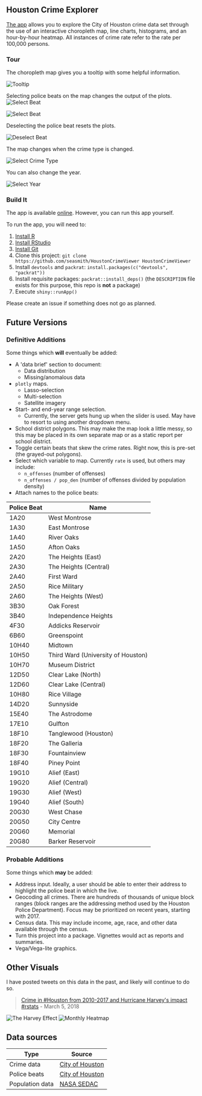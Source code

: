Houston Crime Explorer
----------------------

[The app](https://seasmith.shinyapp.io/HoustonCrimeViewer) allows you to explore the City of Houston crime data set through the use of an interactive choropleth map, line charts, histograms, and an hour-by-hour heatmap. All instances of crime rate refer to the rate per 100,000 persons.

### Tour

The choropleth map gives you a tooltip with some helpful information.

![Tooltip](imgs/tooltip.gif)

Selecting police beats on the map changes the output of the plots. ![Select Beat](imgs/beat_selection.gif)

![Select Beat](imgs/beat_selection_2.gif)

Deselecting the police beat resets the plots.

![Deselect Beat](imgs/beat_deselection.gif)

The map changes when the crime type is changed.

![Select Crime Type](imgs/type_selection.gif)

You can also change the year.

![Select Year](imgs/year_selection.gif)

### Build It

The app is available [online](https://seasmith.shinyapp.io/HoustonCrimeViewer). However, you can run this app yourself.

To run the app, you will need to:

1.  [Install R](https://cran.r-project.org/)
2.  [Install RStudio](https://www.rstudio.com/products/rstudio/download/#download)
3.  [Install Git](https://git-scm.com/downloads)
4.  Clone this project: `git clone https://github.com/seasmith/HoustonCrimeViewer HoustonCrimeViewer`
5.  Install `devtools` and `packrat`: `install.packages(c("devtools", "packrat"))`
6.  Install requisite packages: `packrat::install_deps()` (the `DESCRIPTION` file exists for this purpose, this repo is **not** a package)
7.  Execute `shiny::runApp()`

Please create an issue if something does not go as planned.

Future Versions
---------------

### Definitive Additions

Some things which **will** eventually be added:

-   A 'data brief' section to document:
    -   Data distribution
    -   Missing/anomalous data
-   `plotly` maps.
    -   Lasso-selection
    -   Multi-selection
    -   Satellite imagery
-   Start- and end-year range selection.
    -   Currently, the server gets hung up when the slider is used. May have to resort to using another dropdown menu.
-   School district polygons. This may make the map look a little messy, so this may be placed in its own separate map or as a static report per school district.
-   Toggle certain beats that skew the crime rates. Right now, this is pre-set (the grayed-out polygons).
-   Select which variable to map. Currently `rate` is used, but others may include:
    -   `n_offenses` (number of offenses)
    -   `n_offenses / pop_den` (number of offenses divided by population density)
-   Attach names to the police beats:

| Police Beat | Name                               |
|-------------|------------------------------------|
| 1A20        | West Montrose                      |
| 1A30        | East Montrose                      |
| 1A40        | River Oaks                         |
| 1A50        | Afton Oaks                         |
| 2A20        | The Heights (East)                 |
| 2A30        | The Heights (Central)              |
| 2A40        | First Ward                         |
| 2A50        | Rice Military                      |
| 2A60        | The Heights (West)                 |
| 3B30        | Oak Forest                         |
| 3B40        | Independence Heights               |
| 4F30        | Addicks Reservoir                  |
| 6B60        | Greenspoint                        |
| 10H40       | Midtown                            |
| 10H50       | Third Ward (University of Houston) |
| 10H70       | Museum District                    |
| 12D50       | Clear Lake (North)                 |
| 12D60       | Clear Lake (Central)               |
| 10H80       | Rice Village                       |
| 14D20       | Sunnyside                          |
| 15E40       | The Astrodome                      |
| 17E10       | Gulfton                            |
| 18F10       | Tanglewood (Houston)               |
| 18F20       | The Galleria                       |
| 18F30       | Fountainview                       |
| 18F40       | Piney Point                        |
| 19G10       | Alief (East)                       |
| 19G20       | Alief (Central)                    |
| 19G30       | Alief (West)                       |
| 19G40       | Alief (South)                      |
| 20G30       | West Chase                         |
| 20G50       | City Centre                        |
| 20G60       | Memorial                           |
| 20G80       | Barker Reservoir                   |

### Probable Additions

Some things which **may** be added:

-   Address input. Ideally, a user should be able to enter their address to highlight the police beat in which the live.
-   Geocoding all crimes. There are hundreds of thousands of unique block ranges (block ranges are the addressing method used by the Houston Police Department). Focus may be prioritized on recent years, starting with 2017.
-   Census data. This may include income, age, race, and other data available through the census.
-   Turn this project into a package. Vignettes would act as reports and summaries.
-   Vega/Vega-lite graphics.

Other Visuals
-------------

I have posted tweets on this data in the past, and likely will continue to do so.

> [Crime in \#Houston from 2010-2017 and Hurricane Harvey's impact \#rstats](https://twitter.com/lksmth/status/970721936295845889) - March 5, 2018

![The Harvey Effect](imgs/the_harvey_effect_annotated.png) ![Monthly Heatmap](imgs/houston_crime_per_month.png)

Data sources
------------

| Type            | Source                                                                                     |
|-----------------|--------------------------------------------------------------------------------------------|
| Crime data      | [City of Houston](http://www.houstontx.gov/police/cs/crime-stats-archives.htm)             |
| Police beats    | [City of Houston](https://cohgis-mycity.opendata.arcgis.com/datasets/houston-police-beats) |
| Population data | [NASA SEDAC](http://sedac.ciesin.columbia.edu/data/collection/gpw-v4)                      |
